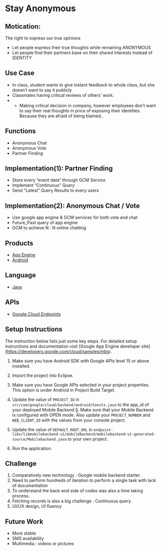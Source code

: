 Stay Anonymous
==========================================

## Motication:  
 The right to express our true opinions 
- Let people express their true thoughts while remaining ANONYMOUS
- Let people find their partners base on their shared interests instead of IDENTITY

## Use Case
- In class, student wants to give instant feedback to whole class, but she doesn’t want to say it publicly
- Classmates having critical reviews of others’ work.
- - Making critical decision in company, however employees don’t want to say their real thoughts in price of exposing their identities. Because they are afraid of being blamed..



## Functions
- Anonymous Chat
- Anonymous Vote
- Partner Finding

## Implementation(1): Partner Finding
- Store every “event data” through GCM Service
- Implement “Continuous” Query 
- Send “Latest” Query Results to every users

## Implementation(2): Anonymous Chat / Vote
- Use google app engine & GCM services for both vote and chat
- Future_Past query of app engine
- GCM to achieve N : N online chatting





## Products
- [App Engine][1]
- [Android][2]

## Language
- [Java][3]

## APIs
- [Google Cloud Endpoints][4]

## Setup Instructions
The instruction below lists just some key steps.
For detailed setup instructions and documentation visit [Google App Engine developer site] (https://developers.google.com/cloud/samples/mbs).

1. Make sure you have Android SDK with Google APIs level 15 or above installed.

2. Import the project into Eclipse.

3. Make sure you have Google APIs selected in your project properties. This option is under Android in Project Build Target.

4. Update the value of `PROJECT_ID` in
   `src/com/google/cloud/backend/android/Consts.java` to the app_id of your
   deployed Mobile Backend [5]. Make sure that your Mobile Backend is configured
   with OPEN mode. Also update your `PROJECT_NUMBER` and `WEB_CLIENT_ID` with the values from your console project.

5. Update the value of `DEFAULT_ROOT_URL` in
   `endpoint-libs/libmobilebackend-v1/mobilebackend/mobilebackend-v1-generated-source/Mobilebackend.java` to your own project.

6. Run the application.

## Challenge
1. Comparatively new technology : Google mobile backend starter.
2. Need to perform hundreds of iteration to perform a single task with lack of documentation
3. To understand the back-end side of codes was also a time taking process.
5. Fetching records is also a big challenge : Continuous query.
6. UI/UX design, UI fluency 

## Future Work
- More stable
- SMS availability
- Multimedia : videos or pictures


[1]: https://developers.google.com/appengine
[2]: http://developer.android.com/index.html
[3]: http://java.com/en/
[4]: https://developers.google.com/appengine/docs/java/endpoints/
[5]: https://github.com/GoogleCloudPlatform/solutions-mobile-backend-starter-java

